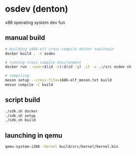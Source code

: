 # osdev (denton)
x86 operating system dev fun

## manual build

```sh
# building i686-elf cross-compile docker toolchain
docker build . -t osdev

# running cross compile environment
docker run --user=$(id -u):$(id -g) -it -v .:/src osdev sh

# compiling
meson setup --cross-file=i686-elf_meson.txt build
meson compile -C build
```

## script build
```sh
./sdk.sh docker
./sdk.sh setup
./sdk.sh build
```

## launching in qemu
```sh
qemu-system-i386 -kernel build/src/kernel/kernel.bin
```
